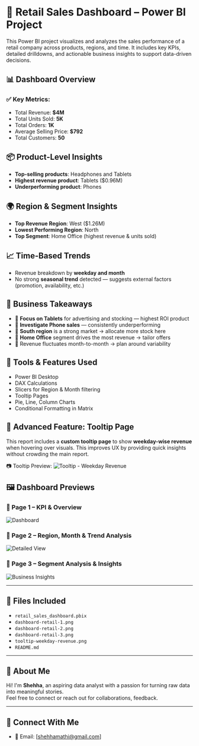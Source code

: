 # 🛒 Retail Sales Dashboard – Power BI Project

This Power BI project visualizes and analyzes the sales performance of a retail company across products, regions, and time. It includes key KPIs, detailed drilldowns, and actionable business insights to support data-driven decisions.

## 📊 Dashboard Overview

### ✅ Key Metrics:
- Total Revenue: **$4M**
- Total Units Sold: **5K**
- Total Orders: **1K**
- Average Selling Price: **$792**
- Total Customers: **50**

## 📦 Product-Level Insights

- **Top-selling products**: Headphones and Tablets
- **Highest revenue product**: Tablets ($0.96M)
- **Underperforming product**: Phones

## 🌍 Region & Segment Insights

- **Top Revenue Region**: West ($1.26M)
- **Lowest Performing Region**: North
- **Top Segment**: Home Office (highest revenue & units sold)

## 📈 Time-Based Trends

- Revenue breakdown by **weekday and month**
- No strong **seasonal trend** detected — suggests external factors (promotion, availability, etc.)

## 🧠 Business Takeaways

- 📌 **Focus on Tablets** for advertising and stocking — highest ROI product
- 📌 **Investigate Phone sales** — consistently underperforming
- 📌 **South region** is a strong market → allocate more stock here
- 📌 **Home Office** segment drives the most revenue → tailor offers
- 📌 Revenue fluctuates month-to-month → plan around variability

## 🧰 Tools & Features Used

- Power BI Desktop
- DAX Calculations
- Slicers for Region & Month filtering
- Tooltip Pages
- Pie, Line, Column Charts
- Conditional Formatting in Matrix
  

## 🧠 Advanced Feature: Tooltip Page

This report includes a **custom tooltip page** to show **weekday-wise revenue** when hovering over visuals. This improves UX by providing quick insights without crowding the main report.

📷 Tooltip Preview:
![Tooltip - Weekday Revenue](tooltip-weekday-revenue.png)

## 🖼️ Dashboard Previews

### 📍 Page 1 – KPI & Overview
![Dashboard](dashboard-retail-1.png)

### 📍 Page 2 – Region, Month & Trend Analysis
![Detailed View](dashboard-retail-2.png)

### 📍 Page 3 – Segment Analysis & Insights
![Business Insights](dashboard-retail-3.png)

---

## 📂 Files Included

- `retail_sales_dashboard.pbix`
- `dashboard-retail-1.png`
- `dashboard-retail-2.png`
- `dashboard-retail-3.png`
- `tooltip-weekday-revenue.png`
- `README.md`

---

## 🙋 About Me

Hi! I'm **Shehha**, an aspiring data analyst with a passion for turning raw data into meaningful stories.  
Feel free to connect or reach out for collaborations, feedback.

---

## 🔗 Connect With Me

- 📧 Email: [shehhamathi@gmail.com]

